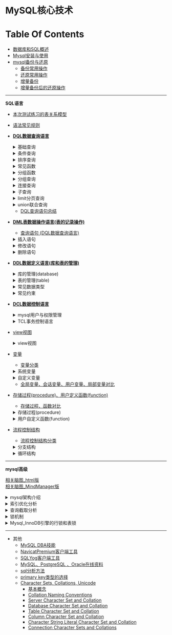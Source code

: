 MySQL核心技术
==


# Table Of Contents
* [数据库和SQL概述](md/数据库和SQL概述.md)
* [Mysql安装与使用](md/Mysql安装与使用.md)
* [mysql备份与还原](md/mysql备份与还原.md)
    * [备份常用操作](md/mysql备份与还原.md#备份常用操作)
    * [还原常用操作](md/mysql备份与还原.md#还原常用操作)
    * [增量备份](md/mysql备份与还原.md#增量备份)
    * [增量备份后的还原操作](md/mysql备份与还原.md#增量备份后的还原操作) 

---

**SQL语言**
* [本次测试练习的表关系模型](/md/1_01_sql常见规则_测试表模型.md#本次测试练习的表关系模型)
* [语法常见规则](md/1_01_sql常见规则_测试表模型.md#语法常见规则)
* [**DQL数据查询语言**](md/2_01_DQL数据查询语言.基础查询.md)
    <details>
    <summary>基础查询</summary>
    
    * [基础查询](md/2_01_DQL数据查询语言.基础查询.md#基础查询)
        * [基本语法](md/2_01_DQL数据查询语言.基础查询.md#基本语法)
        * [查询表中的单个字段](md/2_01_DQL数据查询语言.基础查询.md#查询表中的单个字段)
        * [查询表中的多个字段](md/2_01_DQL数据查询语言.基础查询.md#查询表中的多个字段)
        * [查询表中的所有字段](md/2_01_DQL数据查询语言.基础查询.md#查询表中的所有字段)
        * [查询常量值](md/2_01_DQL数据查询语言.基础查询.md#查询常量值)
        * [查询表达式](md/2_01_DQL数据查询语言.基础查询.md#查询表达式)
        * [查询函数](md/2_01_DQL数据查询语言.基础查询.md#查询函数)
        * [起别名](md/2_01_DQL数据查询语言.基础查询.md#起别名)
        * [distinct去重](md/2_01_DQL数据查询语言.基础查询.md#distinct去重)
        * [+的作用](md/2_01_DQL数据查询语言.基础查询.md#的作用)
    </details>
        
    <details>
    <summary>条件查询</summary>
    
    * [条件查询](md/2_02_DQL数据查询语言.条件查询.md#条件查询)
        * [条件查询分类 >, <, =, <>, !=, >=, <=, <=>; and, or, not; like, between A and B, in (set), is null, is not null](md/2_02_DQL数据查询语言.条件查询.md#条件查询分类)
        * [按条件表达式筛选](md/2_02_DQL数据查询语言.条件查询.md#按条件表达式筛选)
        * [按逻辑表达式筛选](md/2_02_DQL数据查询语言.条件查询.md#按逻辑表达式筛选)
        * [模糊查询](md/2_02_DQL数据查询语言.条件查询.md#模糊查询)
    </details>
    
    <details>
    <summary>排序查询</summary>
     
    * [排序查询](md/2_03_DQL数据查询语言.排序查询.md)
        * [排序查询语法](md/2_03_DQL数据查询语言.排序查询.md#排序查询语法)
    </details>
        
    <details>
    <summary>常见函数</summary>
        
    * [常见函数](md/2_04_DQL数据查询语言.常见函数.md)
        * [函数概念](md/2_04_DQL数据查询语言.常见函数.md#函数概念)
        * [函数分类](md/2_04_DQL数据查询语言.常见函数.md#函数分类)
        * [单行函数](md/2_04_DQL数据查询语言.常见函数.md#单行函数)
            * [字符函数](md/2_04_DQL数据查询语言.常见函数.md#字符函数)
            * [数学函数](md/2_04_DQL数据查询语言.常见函数.md#数学函数)
            * [日期、时间函数](md/2_04_DQL数据查询语言.常见函数.md#日期时间函数)
                * [format匹配模式字母定义](md/2_04_DQL数据查询语言.常见函数.md#format匹配模式字母定义)
            * [其他函数](md/2_04_DQL数据查询语言.常见函数.md#其他函数)
            * [流程分支控制函数](md/2_04_DQL数据查询语言.常见函数.md#流程分支控制函数)
    </details>
    
    <details>
    <summary>分组函数</summary>
    
    * [分组函数](md/2_05_DQL数据查询语言.分组函数.md)
        * [分组函数概念与功能](md/2_05_DQL数据查询语言.分组函数.md#分组函数概念与功能)
        * [分组函数概览与总结 SUM, AVG, MAX, MIN, COUNT](md/2_05_DQL数据查询语言.分组函数.md#分组函数概览与总结)
        * [count(*)与count(id)与count(字段)](md/2_05_DQL数据查询语言.分组函数.md#count与countid与count字段)
    </details>
    
    <details>
    <summary>分组查询</summary>
    
    * [分组查询](md/2_06_DQL数据查询语言.分组查询.md)
        * [分组查询语法, group by \[having\]](md/2_06_DQL数据查询语言.分组查询.md#分组查询语法)
        * [分组查询特点](md/2_06_DQL数据查询语言.分组查询.md#分组查询特点)
        * [分组前筛选 where、分组后筛选比较having](md/2_06_DQL数据查询语言.分组查询.md#分组前筛选分组后筛选比较)
        * [分组查询示例](md/2_06_DQL数据查询语言.分组查询.md#分组查询示例)
        * [MySQL获取分组后的top 1和top N记录方法](./exercise/MySQL获取分组后的top%201和top%20N记录.sql)
    </details>
    
    <details>
    <summary>连接查询</summary>
    
    * [连接查询](md/2_07_DQL数据查询语言.连接查询.md)
        * [连接查询分类](md/2_07_DQL数据查询语言.连接查询.md#连接查询分类)
        * [SQL-92连接语法(仅支持内连接)](md/2_07_DQL数据查询语言.连接查询.md#SQL-92连接语法仅支持内连接)
            * [SQL-92语法](md/2_07_DQL数据查询语言.连接查询.md#SQL-92语法)
            * [笛卡尔乘积现象(交叉连接)](md/2_07_DQL数据查询语言.连接查询.md#笛卡尔乘积现象交叉连接)
            * [等值连接](md/2_07_DQL数据查询语言.连接查询.md#等值连接)
            * [非等值连接](md/2_07_DQL数据查询语言.连接查询.md#非等值连接)
            * [自连接(自身内连接)](md/2_07_DQL数据查询语言.连接查询.md#自连接自身内连接)
        * [SQL:1999连接语法](md/2_07_DQL数据查询语言.连接查询.md#SQL1999连接语法)
            * [SQL-92与SQL:1999对比](md/2_07_DQL数据查询语言.连接查询.md#SQL-92与SQL1999对比)
            * [SQL:1999连接语法结构](md/2_07_DQL数据查询语言.连接查询.md#SQL1999连接语法结构)
            * [SQL:1999连接类型分类](md/2_07_DQL数据查询语言.连接查询.md#SQL1999连接类型分类)
            * [内连接](md/2_07_DQL数据查询语言.连接查询.md#内连接)
                * [SQL:1999内连特点](md/2_07_DQL数据查询语言.连接查询.md#SQL1999内连特点)
            * [外连接](md/2_07_DQL数据查询语言.连接查询.md#外连接)
                * [外连接特点](md/2_07_DQL数据查询语言.连接查询.md#外连接特点)
            * [全外连接](md/2_07_DQL数据查询语言.连接查询.md#全外连接)
                * [full outer join全外连接替代方案](md/2_07_DQL数据查询语言.连接查询.md#full-outer-join全外连接替代方案)
            * [交叉链接(即笛卡尔乘积)](md/2_07_DQL数据查询语言.连接查询.md#交叉链接即笛卡尔乘积)
        * [连接查询总结](md/2_07_DQL数据查询语言.连接查询.md#连接查询总结)
    </details>
    
    <details>
    <summary>子查询</summary>
    
    * [子查询](md/2_08_DQL数据查询语言.子查询.md)
        * [子查询分类](md/2_08_DQL数据查询语言.子查询.md#子查询分类)
        * [where或having后面](md/2_08_DQL数据查询语言.子查询.md#where或having后面)
            * [where或having后面子查询特点, in/not in,  any/some,  all](md/2_08_DQL数据查询语言.子查询.md#where或having后面子查询特点)
            * [标量子查询](md/2_08_DQL数据查询语言.子查询.md#标量子查询)
            * [列子查询](md/2_08_DQL数据查询语言.子查询.md#列子查询)
            * [行子查询](md/2_08_DQL数据查询语言.子查询.md#行子查询)
        * [select后面](md/2_08_DQL数据查询语言.子查询.md#select后面)
        * [from后面](md/2_08_DQL数据查询语言.子查询.md#from后面)
        * [exists后面](md/2_08_DQL数据查询语言.子查询.md#exists后面)
    </details>
    
    <details>
    <summary>limit分页查询</summary>
    
    * [limit分页查询](md/2_09_DQL数据查询语言.分页查询.md)
        * [分页查询语法](md/2_09_DQL数据查询语言.分页查询.md#分页查询语法)
        * [分页查询特点](md/2_09_DQL数据查询语言.分页查询.md#分页查询特点)
        * [分页查询案例](md/2_09_DQL数据查询语言.分页查询.md#分页查询案例)
    </details>
    
    <details>
    <summary>union联合查询</summary>
    
    * [union联合查询](md/2_10_DQL数据查询语言.union联合查询_DQL查询语句总结.md)
        * [union联合查询语法](md/2_10_DQL数据查询语言.union联合查询_DQL查询语句总结.md#union联合查询语法)
        * [union联合查询语法应用场景](md/2_10_DQL数据查询语言.union联合查询_DQL查询语句总结.md#union联合查询语法应用场景)
        * [union联合查询特点](md/2_10_DQL数据查询语言.union联合查询_DQL查询语句总结.md#union联合查询特点)
        * [union联合查询案例](md/2_10_DQL数据查询语言.union联合查询_DQL查询语句总结.md#union联合查询案例)
    </details>
    
    * [DQL查询语句总结](md/2_10_DQL数据查询语言.union联合查询_DQL查询语句总结.md#DQL查询语句总结)
* [**DML表数据操作语言(表的记录操作)**](md/3_01_DML表数据操作语言.md)
    * [查询语句 (DQL数据查询语言)](md/2_01_DQL数据查询语言.基础查询.md)
    
    <details>
    <summary>插入语句</summary>
    
    * [插入语句](md/3_01_DML表数据操作语言.md#插入语句)
        * [values多行插入](md/3_01_DML表数据操作语言.md#values多行插入)
        * [set单行插入](md/3_01_DML表数据操作语言.md#set单行插入)
        * [values多行插入、set单行插入对比](md/3_01_DML表数据操作语言.md#values多行插入set单行插入对比)
    </details>
    
    <details>
    <summary>修改语句</summary>
    
    * [修改语句](md/3_01_DML表数据操作语言.md#修改语句)
        * [修改表数据语法](md/3_01_DML表数据操作语言.md#修改表数据语法)
        * [单表修改记录示例](md/3_01_DML表数据操作语言.md#单表修改记录示例)
        * [多表连接修改记录示例](md/3_01_DML表数据操作语言.md#多表连接修改记录示例)
    </details>
    
    <details>
    <summary>删除语句</summary>
    
    * [删除语句](md/3_01_DML表数据操作语言.md#删除语句)
        * [delete删除记录语法](md/3_01_DML表数据操作语言.md#delete删除记录语法)
        * [truncate清空表删除所有记录](md/3_01_DML表数据操作语言.md#truncate清空表删除所有记录)
        * [delete删除记录示例](md/3_01_DML表数据操作语言.md#delete删除记录示例)
        * [truncate清空表删除所有记录示例](md/3_01_DML表数据操作语言.md#truncate清空表删除所有记录示例)
        * [delete删除记录、truncate清空表删除所有记录对比](md/3_01_DML表数据操作语言.md#delete删除记录truncate清空表删除所有记录对比)
    </details>
    
* [**DDL数据定义语言(库和表的管理)**](md/4_01_DDL数据定义语言.库的管理.md)
    <details>
    <summary>库的管理(database)</summary>
    
    * [库的管理](md/4_01_DDL数据定义语言.库的管理.md)
        * [库的创建](md/4_01_DDL数据定义语言.库的管理.md#库的创建)
        * [库的修改](md/4_01_DDL数据定义语言.库的管理.md#库的修改)
        * [库的删除](md/4_01_DDL数据定义语言.库的管理.md#库的删除)
        * [查看库的创建sql](md/4_01_DDL数据定义语言.库的管理.md#查看库的创建sql)
    </details>
    
    <details>
    <summary>表的管理(table)</summary>
    
    * [表的管理](md/4_02_DDL数据定义语言.表的管理.md)
        * [COMMENT注释](md/4_02_DDL数据定义语言.表的管理.md#COMMENT注释)
        * [表的创建](md/4_02_DDL数据定义语言.表的管理.md#表的创建)
        * [表的修改](md/4_02_DDL数据定义语言.表的管理.md#表的修改)
        * [表的删除](md/4_02_DDL数据定义语言.表的管理.md#表的删除)
        * [表的复制](md/4_02_DDL数据定义语言.表的管理.md#表的复制)
        * [查看表的创建sql和表结构](md/4_02_DDL数据定义语言.表的管理.md#查看表的创建sql和表结构)
    </details>
    
    <details>
    <summary>常见数据类型</summary>
    
    * [常见数据类型](md/4_03_DDL数据定义语言.常见数据类型.md)
        * [数据类型分类](md/4_03_DDL数据定义语言.常见数据类型.md#数据类型分类)
        * [整型](md/4_03_DDL数据定义语言.常见数据类型.md#整型)
            * [整型占用空间、值范围](md/4_03_DDL数据定义语言.常见数据类型.md#整型占用空间值范围)
            * [整型特点](md/4_03_DDL数据定义语言.常见数据类型.md#整型特点)
            * [整型示例](md/4_03_DDL数据定义语言.常见数据类型.md#整型示例)
        * [小数](md/4_03_DDL数据定义语言.常见数据类型.md#小数)
            * [小数分类](md/4_03_DDL数据定义语言.常见数据类型.md#小数分类)
            * [小数值范围](md/4_03_DDL数据定义语言.常见数据类型.md#小数值范围)
            * [小数示例](md/4_03_DDL数据定义语言.常见数据类型.md#小数示例)
        * [bit类型](md/4_03_DDL数据定义语言.常见数据类型.md#bit类型)
        * [字符型](md/4_03_DDL数据定义语言.常见数据类型.md#字符型)
            * [字符型分类](md/4_03_DDL数据定义语言.常见数据类型.md#字符型分类)
            * [char、varchar比较](md/4_03_DDL数据定义语言.常见数据类型.md#charvarchar比较)
        * [日期时间型](md/4_03_DDL数据定义语言.常见数据类型.md#日期时间型)
            * [日期时间型分类](md/4_03_DDL数据定义语言.常见数据类型.md#日期时间型分类)
            * [datetime、timestamp比较](md/4_03_DDL数据定义语言.常见数据类型.md#datetimetimestamp比较)
        * [java数据类型与mysql数据类型对应表](md/4_03_DDL数据定义语言.常见数据类型.md#java数据类型与mysql数据类型对应表)
    </details>
    
    <details>
    <summary>常见约束</summary>
    
    * [常见约束](md/4_04_DDL数据定义语言.常见约束.md)
        * [按功能分类(6大约束)](md/4_04_DDL数据定义语言.常见约束.md#按功能分类6大约束)
        * [按作用范围分类](md/4_04_DDL数据定义语言.常见约束.md#按作用范围分类)
        * [添加约束的时机](md/4_04_DDL数据定义语言.常见约束.md#添加约束的时机)
        * [主键约束、唯一约束、外键约束对比](md/4_04_DDL数据定义语言.常见约束.md#主键约束唯一约束外键约束对比)
        * [约束语法](md/4_04_DDL数据定义语言.常见约束.md#约束语法)
        * [创建表时添加约束](md/4_04_DDL数据定义语言.常见约束.md#创建表时添加约束)
        * [修改表时添加约束](md/4_04_DDL数据定义语言.常见约束.md#修改表时添加约束)
        * [修改表时删除约束](md/4_04_DDL数据定义语言.常见约束.md#修改表时删除约束)
        * [自增长列(标识列)](md/4_04_DDL数据定义语言.常见约束.md#自增长列标识列)
        * [foreign key外键约束](md/4_04_DDL数据定义语言.常见约束.md#foreign-key外键约束)
            * [外键特点](md/4_04_DDL数据定义语言.常见约束.md#外键特点)
            * [表之间的关系与外键约束与外键约束](md/4_04_DDL数据定义语言.常见约束.md#表之间的关系与外键约束)
            * [sql外键on delete和on update](md/4_04_DDL数据定义语言.常见约束.md#sql外键on-delete和on-update)
            * [删除被关联的父表或修改其表结构方法](md/4_04_DDL数据定义语言.常见约束.md#删除被关联的父表或修改其表结构方法)
            * [使用外键约束的优点与缺点](md/使用外键约束的优点与缺点.md)
    </details>
    
* [**DCL数据控制语言**](md/5_01_DCL数据控制语言.TCL事务控制语言.md)
    <details>
    <summary>mysql用户与权限管理</summary>
    
    * [mysql用户与权限管理](/md/5_02_DCL数据控制语言.mysql用户与权限管理.md)
        * [ 用户管理](/md/5_02_DCL数据控制语言.mysql用户与权限管理.md#用户管理)
            * [ 用户帐号](/md/5_02_DCL数据控制语言.mysql用户与权限管理.md#用户帐号)
            * [ 创建用户](/md/5_02_DCL数据控制语言.mysql用户与权限管理.md#创建用户)
            * [ 用户重命名](/md/5_02_DCL数据控制语言.mysql用户与权限管理.md#用户重命名)
            * [ 锁定、解锁用户](/md/5_02_DCL数据控制语言.mysql用户与权限管理.md#锁定解锁用户)
            * [ 删除用户](/md/5_02_DCL数据控制语言.mysql用户与权限管理.md#删除用户)
            * [ 修改密码](/md/5_02_DCL数据控制语言.mysql用户与权限管理.md#修改密码)
        * [ 权限管理](/md/5_02_DCL数据控制语言.mysql用户与权限管理.md#权限管理)
            * [ grant授权语法](/md/5_02_DCL数据控制语言.mysql用户与权限管理.md#grant授权语法)
                * [ 权限类别](/md/5_02_DCL数据控制语言.mysql用户与权限管理.md#权限类别)
            * [ revoke回收授权](/md/5_02_DCL数据控制语言.mysql用户与权限管理.md#revoke回收授权)
            * [ 查看指定用户的授权信息](/md/5_02_DCL数据控制语言.mysql用户与权限管理.md#查看指定用户的授权信息)
        * [ 其他](/md/5_02_DCL数据控制语言.mysql用户与权限管理.md#其他)
            * [ 破解数据库密码](/md/5_02_DCL数据控制语言.mysql用户与权限管理.md#破解数据库密码)
    </details>
      
    <details>
    <summary>TCL事务控制语言</summary>
    
    * [TCL事务控制语言](md/5_01_DCL数据控制语言.TCL事务控制语言.md#TCL事务控制语言)
        * [事务特点(ACID)](md/5_01_DCL数据控制语言.TCL事务控制语言.md#事务特点ACID)
        * [事务的使用](md/5_01_DCL数据控制语言.TCL事务控制语言.md#事务的使用)
        * [事务的创建](md/5_01_DCL数据控制语言.TCL事务控制语言.md#事务的创建)
        * [隐式事务](md/5_01_DCL数据控制语言.TCL事务控制语言.md#隐式事务)
        * [显式事务](md/5_01_DCL数据控制语言.TCL事务控制语言.md#显式事务)
        * [显式事务语法](md/5_01_DCL数据控制语言.TCL事务控制语言.md#显式事务语法)
        * [savepoint设置保存点，与rollback搭配使用](md/5_01_DCL数据控制语言.TCL事务控制语言.md#savepoint设置保存点与rollback搭配使用)
        * [事务隔离级别对比](md/5_01_DCL数据控制语言.TCL事务控制语言.md#事务隔离级别对比)
        * [查看事务隔离级别](md/5_01_DCL数据控制语言.TCL事务控制语言.md#查看事务隔离级别)
        * [设置事务隔离级别](md/5_01_DCL数据控制语言.TCL事务控制语言.md#设置事务隔离级别)
        * [查看引擎](md/5_01_DCL数据控制语言.TCL事务控制语言.md#查看引擎)
        * [关闭当前会话的自动提交事务功能](md/5_01_DCL数据控制语言.TCL事务控制语言.md#关闭当前会话的自动提交事务功能)
        * [事务测试](md/5_01_DCL数据控制语言.TCL事务控制语言.md#事务测试)
    </details>
    
* [view视图](md/6_01_view视图.md)
    <details>
    <summary>view视图</summary>
    
    * [使用场景](md/6_01_view视图.md#使用场景)
    * [使用视图好处](md/6_01_view视图.md#使用视图好处)
    * [view视图与表对比](md/6_01_view视图.md#view视图与表对比)
    * [view视图的生命周期](md/6_01_view视图.md#view视图的生命周期)
    * [创建视图](md/6_01_view视图.md#创建视图)
    * [修改视图的sql语句](md/6_01_view视图.md#修改视图的sql语句)
    * [查看视图](md/6_01_view视图.md#查看视图)
    * [删除视图](md/6_01_view视图.md#删除视图)
    * [视图虚拟表数据可更新情况](md/6_01_view视图.md#视图虚拟表数据可更新情况)
    * [具备以下特点的视图不可更行(增删改)](md/6_01_view视图.md#具备以下特点的视图不可更行增删改)
    </details>
    
* [变量](md/7_01_变量.md)
    * [变量分类](md/7_01_变量.md#变量分类)
    <details>
    <summary>系统变量</summary>
    
    * [系统变量](md/7_01_变量.md#系统变量)
        * [全局变量](md/7_01_变量.md#全局变量)
        * [会话变量](md/7_01_变量.md#会话变量)
    </details>
    
    <details>
    <summary>自定义变量</summary>
    
    * [自定义变量](md/7_01_变量.md#自定义变量)
        * [使用步骤](md/7_01_变量.md#使用步骤)
        * [用户变量](md/7_01_变量.md#用户变量)
        * [局部变量](md/7_01_变量.md#局部变量)
    </details>
    
    * [全局变量、会话变量、用户变量、局部变量对比](md/7_01_变量.md#全局变量会话变量用户变量局部变量对比)
    
* [存储过程(procedure)、用户定义函数(function)](md/8_01_存储过程、用户定义函数.md)
    * [存储过程、函数对比](md/8_01_存储过程、用户定义函数.md#存储过程函数对比)
    
    <details>
    <summary>存储过程(procedure)</summary>
    
    * [存储过程](md/8_01_存储过程、用户定义函数.md#存储过程)
        * [创建存储过程语法](md/8_01_存储过程、用户定义函数.md#创建存储过程语法)
        * [创建存储过程示例](md/8_01_存储过程、用户定义函数.md#创建存储过程示例)
        * [创建存储过程示例](md/8_01_存储过程、用户定义函数.md#创建存储过程示例)
        * [查看存储过程](md/8_01_存储过程、用户定义函数.md#查看存储过程)
        * [删除存储过程](md/8_01_存储过程、用户定义函数.md#删除存储过程)
        * [修改存储过程(不能修改参数或存储过程主体，只能修改存储过程特性)](md/8_01_存储过程、用户定义函数.md#修改存储过程不能修改参数或存储过程主体只能修改存储过程特性)
        * [在存储过程中遍历查询结果集](md/8_01_存储过程、用户定义函数.md#在存储过程中遍历查询结果集)
    </details>
    
    <details>
    <summary>用户自定义函数(function)</summary>
    
    * [用户自定义函数](md/8_02_用户定义函数.md)
        * [函数创建语法](md/8_02_用户定义函数.md#函数创建语法)
        * [调用用户自定义函数语法](md/8_02_用户定义函数.md#调用用户自定义函数语法)
        * [创建函数示例](md/8_02_用户定义函数.md#创建函数示例)
        * [查看用户自定义函数](md/8_02_用户定义函数.md#查看用户自定义函数)
        * [删除自定义用户函数](md/8_02_用户定义函数.md#删除自定义用户函数)
        * [修改用户自定义函数(不能更改函数体和参数列表，只能更改函数特性)](md/8_02_用户定义函数.md#修改用户自定义函数不能更改函数体和参数列表只能更改函数特性)
    </details>
    
* [流程控制结构](md/9_01_流程控制结构.md)
    * [流程控制结构分类](md/9_01_流程控制结构.md#流程控制结构分类)
    
    <details>
    <summary>分支结构</summary>
    
    * [分支结构](md/9_01_流程控制结构.md#分支结构)
        * [if函数](md/9_01_流程控制结构.md#if函数)
        * [IFNULL(expr1,expr2)](md/9_01_流程控制结构.md#IFNULLexpr1expr2)
        * [if分支](md/9_01_流程控制结构.md#if分支)
        * [case结构](md/9_01_流程控制结构.md#case结构)
    </details>
    
    <details>
    <summary>循环结构</summary>
    
    * [循环结构](md/9_01_流程控制结构.md#循环结构)
        * [循环控制](md/9_01_流程控制结构.md#循环控制)
        * [while循环](md/9_01_流程控制结构.md#while循环)
        * [loop无限循环](md/9_01_流程控制结构.md#loop无限循环)
        * [repeat循环](md/9_01_流程控制结构.md#repeat循环)
        * [循环示例](md/9_01_流程控制结构.md#循环示例)
    </details>

---

**mysql高级**  

[相关脑图_html版](md/mysql_zhouyang.html)  
[相关脑图_MindManager版](md/mysql_zhouyang_yuan.mmap)  
<details>
<summary>mysql架构介绍</summary>

* [mysql架构介绍](md/mysql高级_01.mysql架构介绍.md#mysql架构介绍)
    * [高级mysql主要工作内容](md/mysql高级_01.mysql架构介绍.md#高级mysql主要工作内容)
    * [修改mysql.cnf配置文件](md/mysql高级_01.mysql架构介绍.md#修改mysql.cnf配置文件)
    * [主要配置文件](md/mysql高级_01.mysql架构介绍.md#主要配置文件)
        * [主要日志文件](md/mysql高级_01.mysql架构介绍.md#主要日志文件)
        * [数据文件](md/mysql高级_01.mysql架构介绍.md#数据文件)
    * [mysql逻辑架构](md/mysql高级_01.mysql架构介绍.md#mysql逻辑架构)
    * [MyiSAM与InnoDB引擎对比](md/mysql高级_01.mysql架构介绍.md#MyiSAM与InnoDB引擎对比)
</details>

<details>
<summary>索引优化分析</summary>

* [引入索引话题](md/mysql高级_02.索引优化分析.md#引入索引话题)
    * [mysql性能下降、sql慢可能原因](md/mysql高级_02.索引优化分析.md#mysql性能下降sql慢可能原因)
    * [sql的执行顺序](md/mysql高级_02.索引优化分析.md#sql的执行顺序)
[7种join连接查询](./2_07_DQL数据查询语言.连接查询.md#连接查询总结)
* [索引简介](md/mysql高级_02.索引优化分析.md#索引简介)
    * [索引分类](md/mysql高级_02.索引优化分析.md#索引分类)
    * [索引类型](md/mysql高级_02.索引优化分析.md#索引类型)
    * [索引名命名规范](md/mysql高级_02.索引优化分析.md#索引名的命名规范)
    * [增查改删索引](md/mysql高级_02.索引优化分析.md#增查改删索引)
    * [需要创建索引情况](md/mysql高级_02.索引优化分析.md#需要创建索引情况)
    * [不适合建索引的情况](md/mysql高级_02.索引优化分析.md#不适合建索引的情况)
* [mysql性能分析和相关指标](md/mysql高级_02.索引优化分析.md#mysql性能分析和相关指标)
    * [explain + sql语句 分析](md/mysql高级_02.索引优化分析.md#explain--sql语句-分析)
    * [explain查询结果各字段含义列表](md/mysql高级_02.索引优化分析.md#explain查询结果各字段含义列表)
    * [explain查询结果各字段含义详解](md/mysql高级_02.索引优化分析.md#explain查询结果各字段含义详解)
        * [id](md/mysql高级_02.索引优化分析.md#id)
        * [select_type](md/mysql高级_02.索引优化分析.md#select_type)
        * [table](md/mysql高级_02.索引优化分析.md#table)
        * [type](md/mysql高级_02.索引优化分析.md#type)
            * [type性能比较](md/mysql高级_02.索引优化分析.md#type性能比较)
        * [possible_keys](md/mysql高级_02.索引优化分析.md#possible_keys)
        * [key](md/mysql高级_02.索引优化分析.md#key)
        * [key_len](md/mysql高级_02.索引优化分析.md#key_len)
        * [Extra](md/mysql高级_02.索引优化分析.md#Extra)
            * [Extra性能比较](md/mysql高级_02.索引优化分析.md#Extra性能比较)
    * [explain示例](md/mysql高级_02.索引优化分析.md#explain示例)
* [连接查询索引优化](md/mysql高级_02.索引优化分析.md#连接查询索引优化)
    * [单表查询分析](md/mysql高级_02.索引优化分析.md#单表查询分析)
    * [两表连接查询分析](md/mysql高级_02.索引优化分析.md#两表连接查询分析)
        * [两表join连接查询优化总结](md/mysql高级_02.索引优化分析.md#两表join连接查询优化总结)
    * [三表连接查询分析](md/mysql高级_02.索引优化分析.md#三表连接查询分析)
        * [三表join连接查询优化总结](md/mysql高级_02.索引优化分析.md#三表join连接查询优化总结)
* [索引失效案例](md/mysql高级_02.索引优化分析.md#索引失效案例)
    * [全值匹配我最爱](md/mysql高级_02.索引优化分析.md#全值匹配我最爱)
    * [最佳左前缀法则](md/mysql高级_02.索引优化分析.md#最佳左前缀法则)
    * [不在索引列上做任何操作](md/mysql高级_02.索引优化分析.md#不在索引列上做任何操作)
    * [索引范围条件右边的索引列失效](md/mysql高级_02.索引优化分析.md#索引范围条件右边的索引列失效)
    * [尽量使用覆盖索引](md/mysql高级_02.索引优化分析.md#尽量使用覆盖索引)
    * [使用不等于(!=或者<>)时索引失效导致全表扫描](md/mysql高级_02.索引优化分析.md#使用不等于=或者时索引失效导致全表扫描)
    * [is null、is not null无法使用索引](md/mysql高级_02.索引优化分析.md#is-nullis-not-null无法使用索引)
    * [like以通配符开头，索引失效导致全表扫描](md/mysql高级_02.索引优化分析.md#like以通配符开头索引失效导致全表扫描)
    * [解决like '%字符串%' 索引失效方法:覆盖索引](md/mysql高级_02.索引优化分析.md#解决like-字符串-索引失效方法覆盖索引)
        * [情况8_5_1: 未建索引](md/mysql高级_02.索引优化分析.md#情况8_5_1-未建索引)
        * [情况8_5_2: 建立索引，index (name, age)](md/mysql高级_02.索引优化分析.md#情况8_5_2-建立索引index-name-age)
        * [解决like'%字符串%'索引不被使用问题的方法小结](md/mysql高级_02.索引优化分析.md#解决like字符串索引不被使用问题的方法小结)
    * [字符串不加单引号索引失效](md/mysql高级_02.索引优化分析.md#字符串不加单引号索引失效)
    * [少用or，用它连接时索引失效](md/mysql高级_02.索引优化分析.md#少用or用它连接时索引失效)
    * [索引案例小结](md/mysql高级_02.索引优化分析.md#索引案例小结)
    * [索引优化小总结口诀](md/mysql高级_02.索引优化分析.md#索引优化小总结口诀)
* [索引使用示例](md/mysql高级_02.索引优化分析.md#索引使用示例)
    * [根据上面创建的索引idx_test03_c1_c2_c3_c4 (c1, c2, c3, c4), 分析以下SQL语句使用索引的情况](md/mysql高级_02.索引优化分析.md#根据上面创建的索引idx_test03_c1_c2_c3_c4-c1-c2-c3-c4-分析以下SQL语句使用索引的情况)
    * [小结](md/mysql高级_02.索引优化分析.md#小结)
* [索引优化一般性建议](md/mysql高级_02.索引优化分析.md#索引优化一般性建议)
</details>

<details>
<summary>查询截取分析</summary>

* [查询优化](md/mysql高级_03.查询截取分析.md#查询优化)
    * [小表驱动大表示例](md/mysql高级_03.查询截取分析.md#小表驱动大表示例)
    * [order by关键字优化](md/mysql高级_03.查询截取分析.md#order-by关键字优化)
        * [order by排序方式案例](md/mysql高级_03.查询截取分析.md#order-by排序方式案例)
        * [如何让order by使用index方式排序](md/mysql高级_03.查询截取分析.md#如何让order-by使用index方式排序)
        * [filesort排序的两种算法](md/mysql高级_03.查询截取分析.md#filesort排序的两种算法)
            * [双路排序算法](md/mysql高级_03.查询截取分析.md#双路排序算法)
            * [单路算法](md/mysql高级_03.查询截取分析.md#单路算法)
        * [order by相关的优化策略](md/mysql高级_03.查询截取分析.md#order-by相关的优化策略)
        * [order by关键字小结](md/mysql高级_03.查询截取分析.md#order-by关键字小结)
    * [group by关键字优化](md/mysql高级_03.查询截取分析.md#group-by关键字优化)
* [慢查询日志](md/mysql高级_03.查询截取分析.md#慢查询日志)
    * [临时开启慢查询日志](md/mysql高级_03.查询截取分析.md#临时开启慢查询日志)
    * [永久开启慢查询日志](md/mysql高级_03.查询截取分析.md#永久开启慢查询日志)
    * [查看慢查询日志](md/mysql高级_03.查询截取分析.md#查看慢查询日志)
    * [mysqldumpshow慢查询日志分析工具](md/mysql高级_03.查询截取分析.md#mysqldumpshow慢查询日志分析工具)
        * [mysqldumpshow工作常用参考](md/mysql高级_03.查询截取分析.md#mysqldumpshow工作常用参考)
* [批量插入数据脚本](md/mysql高级_03.查询截取分析.md#批量插入数据脚本)
* [show profiles、show profile性能查看与分析](md/mysql高级_03.查询截取分析.md#show-profilesshow-profile性能查看与分析)
    * [开启性能收集功能](md/mysql高级_03.查询截取分析.md#开启性能收集功能)
    * [show profiles](md/mysql高级_03.查询截取分析.md#show-profiles)
    * [show profile](md/mysql高级_03.查询截取分析.md#show-profile)
    * [日常开发需要注意的事项](md/mysql高级_03.查询截取分析.md#日常开发需要注意的事项)
* [Performance Schema性能查看与分析](md/mysql高级_03.查询截取分析.md#Performance-Schema性能查看与分析)
    * [使用Performance Schema准备工作](md/mysql高级_03.查询截取分析.md#使用Performance-Schema准备工作)
    * [执行要分析性能的SQL语句](md/mysql高级_03.查询截取分析.md#执行要分析性能的SQL语句)
    * [Performance Schema查看性能与分析](md/mysql高级_03.查询截取分析.md#Performance-Schema查看性能与分析)
* [sys Schema性能查看与分析](md/mysql高级_03.查询截取分析.md#sys-Schema性能查看与分析)
* [全局日志](md/mysql高级_03.查询截取分析.md#全局日志)
</details>

<details>
<summary>锁机制</summary>

* [mysql锁定义](md/mysql高级_04.锁机制.md#mysql锁定义)
* [锁的分类](md/mysql高级_04.锁机制.md#锁的分类)
* [MyISAM表锁](md/mysql高级_04.锁机制.md#MyISAM表锁)
    * [手动加表锁语法](md/mysql高级_04.锁机制.md#手动加表锁语法)
    * [查看表上加过的锁](md/mysql高级_04.锁机制.md#查看表上加过的锁)
    * [释放表锁(所有表)](md/mysql高级_04.锁机制.md#释放表锁所有表)
    * [表读锁案例](md/mysql高级_04.锁机制.md#表读锁案例)
    * [表写锁案例](md/mysql高级_04.锁机制.md#表写锁案例)
    * [表锁分析](md/mysql高级_04.锁机制.md#表锁分析)
* [InnoDB行锁](md/mysql高级_04.锁机制.md#InnoDB行锁)
    * [innodb表的表锁、行锁](md/mysql高级_04.锁机制.md#innodb表的表锁行锁)
    * [准备工作](md/mysql高级_04.锁机制.md#准备工作)
    * [行锁对于操作同一行将会阻塞](md/mysql高级_04.锁机制.md#行锁对于操作同一行将会阻塞)
    * [行锁对操作不同的行互不影响](md/mysql高级_04.锁机制.md#行锁对操作不同的行互不影响)
    * [无索引行锁升级为表锁](md/mysql高级_04.锁机制.md#无索引行锁升级为表锁)
    * [表中存在了一个行锁，其他会话再上表锁将被阻塞](md/mysql高级_04.锁机制.md#表中存在了一个行锁其他会话再上表锁将被阻塞)
    * [间隙锁危害](md/mysql高级_04.锁机制.md#间隙锁危害)
    * [innodb表手动锁定行](md/mysql高级_04.锁机制.md#innodb表手动锁定行)
    * [行锁分析](md/mysql高级_04.锁机制.md#行锁分析)
    * [补充](md/mysql高级_04.锁机制.md#补充)
        * [充实示例1](md/mysql高级_04.锁机制.md#充实示例1)
        * [充实示例2](md/mysql高级_04.锁机制.md#充实示例2)
    * [InnoDB表优化建议](md/mysql高级_04.锁机制.md#InnoDB表优化建议)
* [BDB页锁](md/mysql高级_04.锁机制.md#BDB页锁)
</details>

<details>
<summary>Mysql_InnoDB引擎的行锁和表锁</summary>
  
* [简介](md/mysql高级_04.锁机制.Mysql_InnoDB引擎的行锁和表锁.md#简介)
* [行锁和表锁](md/mysql高级_04.锁机制.Mysql_InnoDB引擎的行锁和表锁.md#行锁和表锁)
    * [锁的一些概念](md/mysql高级_04.锁机制.Mysql_InnoDB引擎的行锁和表锁.md#锁的一些概念)
    * [行锁的类型](md/mysql高级_04.锁机制.Mysql_InnoDB引擎的行锁和表锁.md#行锁的类型)
        * [加共享锁语法](md/mysql高级_04.锁机制.Mysql_InnoDB引擎的行锁和表锁.md#加共享锁语法)
        * [加排它锁语法](md/mysql高级_04.锁机制.Mysql_InnoDB引擎的行锁和表锁.md#加排它锁语法)
    * [行锁的实现](md/mysql高级_04.锁机制.Mysql_InnoDB引擎的行锁和表锁.md#行锁的实现)
    * [示例0](md/mysql高级_04.锁机制.Mysql_InnoDB引擎的行锁和表锁.md#示例0)
    * [示例1](md/mysql高级_04.锁机制.Mysql_InnoDB引擎的行锁和表锁.md#示例1)
    * [示例2](md/mysql高级_04.锁机制.Mysql_InnoDB引擎的行锁和表锁.md#示例2)
* [InnoDB四种锁共存逻辑关系](md/mysql高级_04.锁机制.Mysql_InnoDB引擎的行锁和表锁.md#InnoDB四种锁共存逻辑关系)
</details>

---

* 其他
    * [MySQL DBA技能](md/mysql_DBA技能.md)
    * [NavicatPremium客户端工具](md/NavicatPremium.md)
    * [SQLYog客户端工具](md/SQLYog.md)
    * [MySQL、PostgreSQL 、Oracle在线资料](https://www.techonthenet.com/mysql/index.php)
    * [sql分析方法](md/sql分析方法.md)
    * [primary key类型的选择](md/primary_key_and_type.md)
    * [Character Sets, Collations, Unicode](md/CharacterSets,Collations,Unicode.md)
        * [基本概念](md/CharacterSets,Collations,Unicode.md#基本概念)
        * [Collation Naming Conventions](md/CharacterSets,Collations,Unicode.md#Collation-Naming-Conventions)
        * [Server Character Set and Collation](md/CharacterSets,Collations,Unicode.md#Server-Character-Set-and-Collation)
        * [Database Character Set and Collation](md/CharacterSets,Collations,Unicode.md#Database-Character-Set-and-Collation)
        * [Table Character Set and Collation](md/CharacterSets,Collations,Unicode.md#Table-Character-Set-and-Collation)
        * [Column Character Set and Collation](md/CharacterSets,Collations,Unicode.md#Column-Character-Set-and-Collation)
        * [Character String Literal Character Set and Collation](md/CharacterSets,Collations,Unicode.md#Character-String-Literal-Character-Set-and-Collation)
        * [Connection Character Sets and Collations](md/CharacterSets,Collations,Unicode.md#Connection-Character-Sets-and-Collations)
